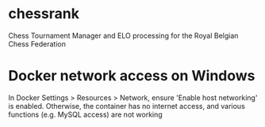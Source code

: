 # chessrank
Chess Tournament Manager and ELO processing for the Royal Belgian Chess Federation

# Docker network access on Windows
In Docker Settings > Resources > Network, ensure 'Enable host networking' is enabled. Otherwise, the container has no internet access, and various functions (e.g. MySQL access) are not working
